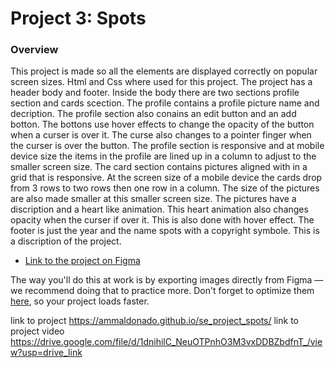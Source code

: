 # Project 3: Spots

### Overview

This project is made so all the elements are displayed correctly on popular screen sizes. Html and Css where used for this project. The project has a header body and footer. Inside the body there are two sections profile section and cards scection. The profile contains a profile picture name and decription. The profile section also conains an edit button and an add botton. The bottons use hover effects to change the opacity of the button when a curser is over it. The curse also changes to a pointer finger when the curser is over the button. The profile section is responsive and at mobile device size the items in the profile are lined up in a column to adjust to the smaller screen size.
The card section contains pictures aligned with in a grid that is responsive. At the screen size of a mobile device the cards drop from 3 rows to two rows then one row in a column. The size of the pictures are also made smaller at this smaller screen size. The pictures have a discription and a heart like animation. This heart animation also changes opacity when the curser if over it. This is also done with hover effect.
The footer is just the year and the name spots with a copyright symbole.
This is a discription of the project.

- [Link to the project on Figma](https://www.figma.com/file/BBNm2bC3lj8QQMHlnqRsga/Sprint-3-Project-%E2%80%94-Spots?type=design&node-id=2%3A60&mode=design&t=afgNFybdorZO6cQo-1)

The way you'll do this at work is by exporting images directly from Figma — we recommend doing that to practice more. Don't forget to optimize them [here](https://tinypng.com/), so your project loads faster.

link to project https://ammaldonado.github.io/se_project_spots/
link to project video https://drive.google.com/file/d/1dnihilC_NeuOTPnhO3M3vxDDBZbdfnT_/view?usp=drive_link
